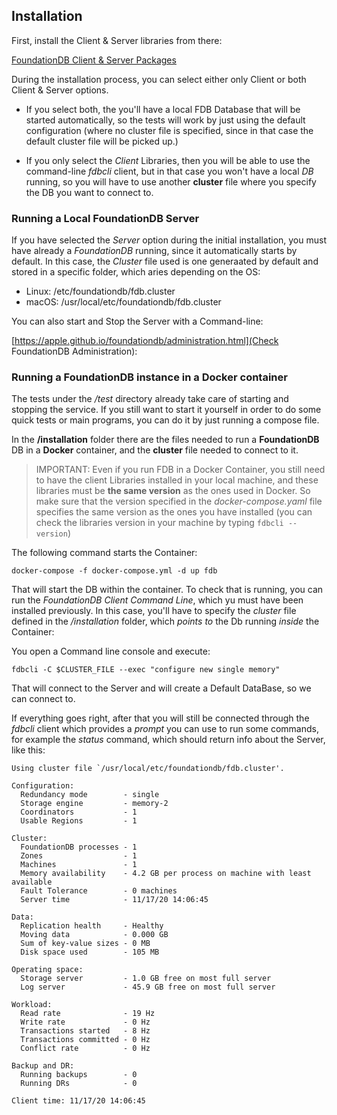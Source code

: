 
## Installation
First, install the Client & Server libraries from there:
 
[FoundationDB Client & Server Packages](https://www.foundationdb.org/download/)    


During the installation process, you can select either only Client or both Client & Server options. 

 * If you select both, the you'll have a local FDB Database that will be started automatically, so the tests will work by just using
the default configuration (where no cluster file is specified, since in that case the default cluster file will be picked up.)

 * If you only select the *Client* Libraries, then you will be able to use the command-line *fdbcli* client, but in that 
case you won't have a local *DB* running, so you will have to use another **cluster** file where you specify the DB you want to connect to.


### Running a Local FoundationDB Server

If you have selected the *Server* option during the initial installation, you must have already a *FoundationDB* running, 
since it automatically starts by default. In this case, the *Cluster* file used is one generaated by default and stored 
in a specific folder, which aries depending on the OS:

 * Linux: /etc/foundationdb/fdb.cluster
 * macOS: /usr/local/etc/foundationdb/fdb.cluster

You can also start and Stop the Server with a Command-line:
 
[https://apple.github.io/foundationdb/administration.html](Check FoundationDB Administration):



### Running a FoundationDB instance in a Docker container

The tests under the */test* directory already take care of starting and stopping the service. If you still want to 
start it yourself in order to do some quick tests or main programs, you can do it by just running a compose file.


In the **/installation** folder there are the files needed to run a **FoundationDB** DB in a **Docker** container, and 
the **cluster** file needed to connect to it.

> IMPORTANT: Even if you run FDB in a Docker Container, you still need to have the client Libraries installed in your 
local machine, and these libraries must be **the same version** as the ones used in Docker. So make sure that the 
version specified in the *docker-compose.yaml* file specifies the same version as the ones you have installed (you can 
check the libraries version in your machine by typing ``fdbcli --version``)

The following command starts the Container:

``docker-compose -f docker-compose.yml -d up fdb``

That will start the DB within the container. To check that is running, you can run the *FoundationDB Client Command Line*, 
which yu must have been installed previously. In this case, you'll have to specify the *cluster* file defined in the 
*/installation* folder, which *points to* the Db running *inside* the Container:

You open a Command line console and execute:

`` fdbcli -C $CLUSTER_FILE --exec "configure new single memory" ``

That will connect to the Server and will create a Default DataBase, so we can connect to.

If everything goes right, after that you will still be connected through the *fdbcli* client which provides a 
*prompt* you can use to run some commands, for example the *status* command, which should return info about the 
Server, like this:


```
Using cluster file `/usr/local/etc/foundationdb/fdb.cluster'.

Configuration:
  Redundancy mode        - single
  Storage engine         - memory-2
  Coordinators           - 1
  Usable Regions         - 1

Cluster:
  FoundationDB processes - 1
  Zones                  - 1
  Machines               - 1
  Memory availability    - 4.2 GB per process on machine with least available
  Fault Tolerance        - 0 machines
  Server time            - 11/17/20 14:06:45

Data:
  Replication health     - Healthy
  Moving data            - 0.000 GB
  Sum of key-value sizes - 0 MB
  Disk space used        - 105 MB

Operating space:
  Storage server         - 1.0 GB free on most full server
  Log server             - 45.9 GB free on most full server

Workload:
  Read rate              - 19 Hz
  Write rate             - 0 Hz
  Transactions started   - 8 Hz
  Transactions committed - 0 Hz
  Conflict rate          - 0 Hz

Backup and DR:
  Running backups        - 0
  Running DRs            - 0

Client time: 11/17/20 14:06:45
```
